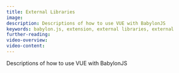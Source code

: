 ```yaml
---
title: External Libraries
image:
description: Descriptions of how to use VUE with BabylonJS
keywords: babylon.js, extension, external libraries, external
further-reading:
video-overview:
video-content:
---
```


Descriptions of how to use VUE with BabylonJS
